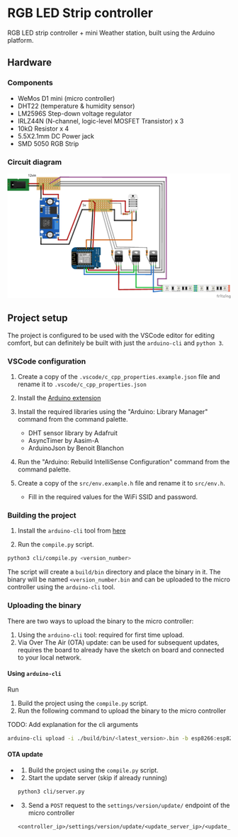 # RGB LED Strip controller

RGB LED strip controller + mini Weather station, built using the Arduino platform.

## Hardware

### Components

- WeMos D1 mini (micro controller)
- DHT22 (temperature & humidity sensor)
- LM2596S Step-down voltage regulator
- IRLZ44N (N-channel, logic-level MOSFET Transistor) x 3
- 10kΩ Resistor x 4
- 5.5X2.1mm DC Power jack
- SMD 5050 RGB Strip

### Circuit diagram

![Circuit](./Diagrams/Diagram_bb.png)

## Project setup

The project is configured to be used with the VSCode editor for editing comfort, but can definitely be 
built with just the `arduino-cli` and `python 3`. 

### VSCode configuration

1. Create a copy of the `.vscode/c_cpp_properties.example.json` file and rename it to `.vscode/c_cpp_properties.json`

2. Install the [Arduino extension](https://marketplace.visualstudio.com/items?itemName=vsciot-vscode.vscode-arduino)

3. Install the required libraries using the "Arduino: Library Manager" command from the command palette.
    - DHT sensor library by Adafruit
    - AsyncTimer by Aasim-A
    - ArduinoJson by Benoit Blanchon  


4. Run the "Arduino: Rebuild IntelliSense Configuration" command from the command palette. 

5. Create a copy of the `src/env.example.h` file and rename it to `src/env.h`. 
    - Fill in the required values for the WiFi SSID and password.

### Building the project

1. Install the `arduino-cli` tool from [here](https://arduino.github.io/arduino-cli/latest/installation/)

2. Run the `compile.py` script. 

```bash
python3 cli/compile.py <version_number>
```

The script will create a `build/bin` directory and place the binary in it.
The binary will be named `<version_number.bin` and can be uploaded to the micro controller using the `arduino-cli` tool.

### Uploading the binary

There are two ways to upload the binary to the micro controller:

1. Using the `arduino-cli` tool: required for first time upload.
2. Via Over The Air (OTA) update: can be used for subsequent updates, requires the board to already have the sketch on board and connected to your local network.

#### Using `arduino-cli`

Run

1. Build the project using the `compile.py` script.
2. Run the following command to upload the binary to the micro controller

TODO: Add explanation for the cli arguments

```bash
arduino-cli upload -i ./build/bin/<latest_version>.bin -b esp8266:esp8266:d1_mini_clone -p /dev/cu.usbserial-130
```

#### OTA update

- 1. Build the project using the `compile.py` script.
- 2. Start the update server (skip if already running)

    ```bash
    python3 cli/server.py
    ```

- 3. Send a `POST` request to the `settings/version/update/` endpoint of the micro controller

    ```plain
    <controller_ip>/settings/version/update/<update_server_ip>/<update_server_port>/update
    ```

